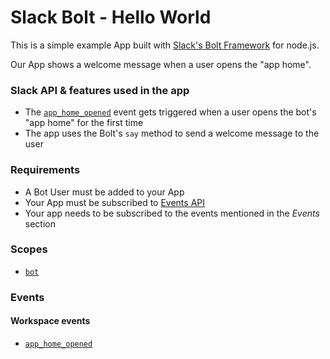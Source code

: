 # Slack Bolt - Hello World

This is a simple example App built with [Slack's Bolt Framework](https://slack.dev/bolt/tutorial/getting-started) for node.js.

Our App shows a welcome message when a user opens the "app home".

### Slack API & features used in the app

* The [`app_home_opened`](https://api.slack.com/events/app_home_opened) event gets triggered when a user opens the bot's "app home" for the first time
* The app uses the Bolt's `say` method to send a welcome message to the user

### Requirements

* A Bot User must be added to your App
* Your App must be subscribed to [Events API](https://api.slack.com/events-api)
* Your app needs to be subscribed to the events mentioned in the *Events* section

### Scopes

* [`bot`](https://api.slack.com/scopes/bot)

### Events

#### Workspace events
* [`app_home_opened`](https://api.slack.com/events/app_home_opened)

